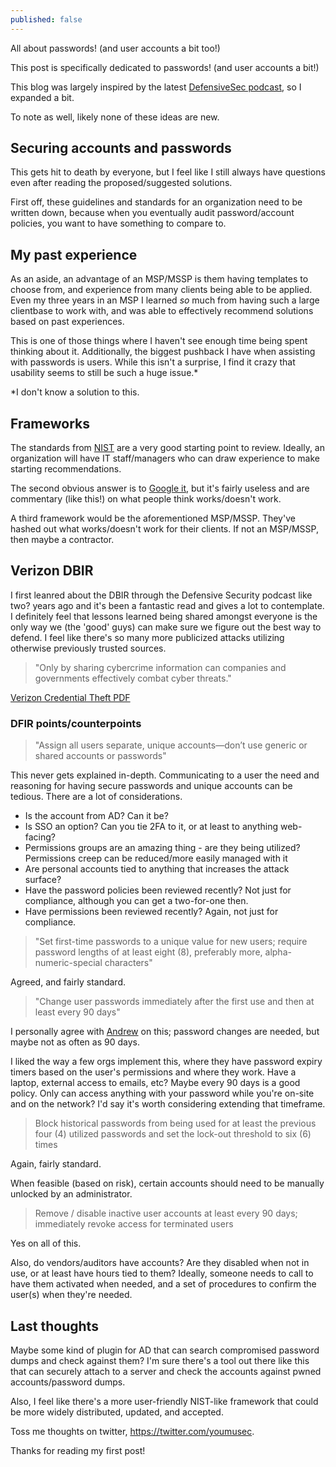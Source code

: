 ```yaml
---
published: false
---
```

All about passwords! (and user accounts a bit too!)

This post is specifically dedicated to passwords! (and user accounts a bit!)

This blog was largely inspired by the latest [DefensiveSec podcast](https://defensivesecurity.org/defensive-security-podcast-episode-225/), so I expanded a bit.

To note as well, likely none of these ideas are new.

## Securing accounts and passwords

This gets hit to death by everyone, but I feel like I still always have questions even after reading the proposed/suggested solutions.  

First off, these guidelines and standards for an organization need to be written down, because when you eventually audit password/account policies, you want to have something to compare to.

## My past experience

As an aside, an advantage of an MSP/MSSP is them having templates to choose from, and experience from many clients being able to be applied.  Even my three years in an MSP I learned *so* much from having such a large clientbase to work with, and was able to effectively recommend solutions based on past experiences.

This is one of those things where I haven't see enough time being spent thinking about it.  Additionally, the biggest pushback I have when assisting with passwords is users.  While this isn't a surprise, I find it crazy that usability seems to still be such a huge issue.*

*I don't know a solution to this.

## Frameworks

The standards from [NIST](https://pages.nist.gov/800-63-3/sp800-63b.html) are a very good starting point to review.  Ideally, an organization will have IT staff/managers who can draw experience to make starting recommendations.

The second obvious answer is to [Google it](http://lmgtfy.com/?q=password+recommendations+for+business), but it's fairly useless and are commentary (like this!) on what people think works/doesn't work.

A third framework would be the aforementioned MSP/MSSP.  They've hashed out what works/doesn't work for their clients.  If not an MSP/MSSP, then maybe a contractor.

## Verizon DBIR

I first leanred about the DBIR through the Defensive Security podcast like two? years ago and it's been a fantastic read and gives a lot to contemplate.  I definitely feel that lessons learned being shared amongst everyone is the only way we (the 'good' guys) can make sure we figure out the best way to defend.  I feel like there's so many more publicized attacks utilizing otherwise previously trusted sources.

> "Only by sharing cybercrime information can companies and governments effectively combat cyber threats."

[Verizon Credential Theft PDF](http://www.verizonenterprise.com/resources/rp_data-breach-digest-2018-credential-theft_xg_en.pdf)
### DFIR points/counterpoints

> "Assign all users separate, unique accounts—don’t use generic or shared accounts or passwords"

This never gets explained in-depth.  Communicating to a user the need and reasoning for having secure passwords and unique accounts can be tedious.  There are a lot of considerations.

- Is the account from AD?  Can it be?
- Is SSO an option? Can you tie 2FA to it, or at least to anything web-facing?
- Permissions groups are an amazing thing - are they being utilized?  Permissions creep can be reduced/more easily managed with it
- Are personal accounts tied to anything that increases the attack surface?
- Have the password policies been reviewed recently? Not just for compliance, although you can get a two-for-one then.
- Have permissions been reviewed recently? Again, not just for compliance.

> "Set first-time passwords to a unique value for new users; require password lengths of at least eight (8), preferably more, alpha-numeric-special characters"

Agreed, and fairly standard.

> "Change user passwords immediately after the first use and then at least every 90 days"

I personally agree with [Andrew](https://twitter.com/lerg) on this; password changes are needed, but maybe not as often as 90 days.

I liked the way a few orgs implement this, where they have password expiry timers based on the user's permissions and where they work.  Have a laptop, external access to emails, etc?  Maybe every 90 days is a good policy.  Only can access anything with your password while you're on-site and on the network?  I'd say it's worth considering extending that timeframe.

> Block historical passwords from being used for at least the previous four (4) utilized passwords and set the lock-out threshold to six (6) times

Again, fairly standard.

When feasible (based on risk), certain accounts should need to be manually unlocked by an administrator.

> Remove / disable inactive user accounts at least every 90 days; immediately revoke access for terminated users

Yes on all of this.

Also, do vendors/auditors have accounts?  Are they disabled when not in use, or at least have hours tied to them?  Ideally, someone needs to call to have them activated when needed, and a set of procedures to confirm  the user(s) when they're needed.

## Last thoughts

Maybe some kind of plugin for AD that can search compromised password dumps and check against them?  I'm sure there's a tool out there like this that can securely attach to a server and check the accounts against pwned accounts/password dumps.

Also, I feel like there's a more user-friendly NIST-like framework that could be more widely distributed, updated, and accepted.

Toss me thoughts on twitter, https://twitter.com/youmusec.

Thanks for reading my first post!